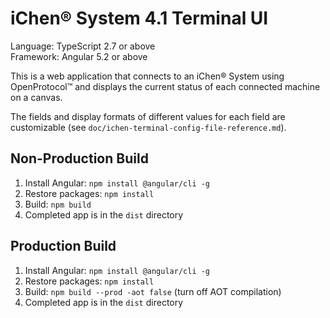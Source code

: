 # iChen&reg; System 4.1 Terminal UI

Language: TypeScript 2.7 or above  
Framework: Angular 5.2 or above

This is a web application that connects to an iChen&reg; System using OpenProtocol&trade;
and displays the current status of each connected machine on a canvas.

The fields and display formats of different values for each field are customizable
(see `doc/ichen-terminal-config-file-reference.md`).

## Non-Production Build

1. Install Angular: `npm install @angular/cli -g`
2. Restore packages: `npm install`
3. Build: `npm build`
4. Completed app is in the `dist` directory

## Production Build

1. Install Angular: `npm install @angular/cli -g`
2. Restore packages: `npm install`
3. Build: `npm build --prod -aot false` (turn off AOT compilation)
4. Completed app is in the `dist` directory

